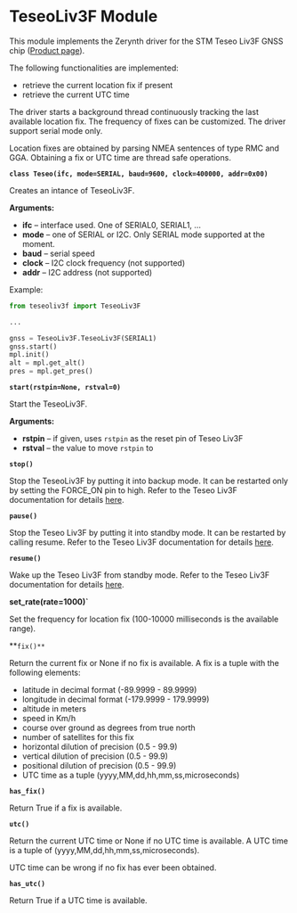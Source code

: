 # TeseoLiv3F Module

This module implements the Zerynth driver for the STM Teseo Liv3F GNSS chip ([Product page](https://www.st.com/en/positioning/teseo-liv3f.html)).

The following functionalities are implemented:


* retrieve the current location fix if present
* retrieve the current UTC time

The driver starts a background thread continuously tracking the last available location fix. The frequency of fixes can be customized.
The driver support serial mode only.

Location fixes are obtained by parsing NMEA sentences of type RMC and GGA. Obtaining a fix or UTC time are thread safe operations.


**`class Teseo(ifc, mode=SERIAL, baud=9600, clock=400000, addr=0x00)`**

Creates an intance of TeseoLiv3F.


**Arguments:**

    
* **ifc** – interface used. One of SERIAL0, SERIAL1, …
* **mode** – one of SERIAL or I2C. Only SERIAL mode supported at the moment.
* **baud** – serial speed
* **clock** – I2C clock frequency (not supported)
* **addr** – I2C address (not supported)


Example:

```py
from teseoliv3f import TeseoLiv3F

...

gnss = TeseoLiv3F.TeseoLiv3F(SERIAL1)
gnss.start()
mpl.init()
alt = mpl.get_alt()
pres = mpl.get_pres()
```


**`start(rstpin=None, rstval=0)`**

Start the TeseoLiv3F.


**Arguments:**

    
* **rstpin** – if given, uses `rstpin` as the reset pin of Teseo Liv3F
* **rstval** – the value to move `rstpin` to



**`stop()`**

Stop the TeseoLiv3F by putting it into backup mode. It can be restarted only by setting the FORCE_ON pin to high. Refer to the Teseo Liv3F documentation for details [here](https://www.st.com/resource/en/datasheet/teseo-liv3f.pdf).


**`pause()`**

Stop the Teseo Liv3F by putting it into standby mode. It can be restarted by calling resume. Refer to the Teseo Liv3F documentation for details [here](https://www.st.com/resource/en/datasheet/teseo-liv3f.pdf).


**`resume()`**

Wake up the Teseo Liv3F from standby mode. Refer to the Teseo Liv3F documentation for details [here](https://www.st.com/resource/en/datasheet/teseo-liv3f.pdf).

**set_rate(rate=1000)`**

Set the frequency for location fix (100-10000 milliseconds is the available range).


**`fix()**`

Return the current fix or None if no fix is available.
A fix is a tuple with the following elements:


* latitude in decimal format (-89.9999 - 89.9999)
* longitude in decimal format (-179.9999 - 179.9999)
* altitude in meters
* speed in Km/h
* course over ground as degrees from true north
* number of satellites for this fix
* horizontal dilution of precision (0.5 - 99.9)
* vertical dilution of precision (0.5 - 99.9)
* positional dilution of precision (0.5 - 99.9)
* UTC time as a tuple (yyyy,MM,dd,hh,mm,ss,microseconds)


**`has_fix()`**

Return True if a fix is available.


**`utc()`**

Return the current UTC time or None if no UTC time is available.
A UTC time is a tuple of (yyyy,MM,dd,hh,mm,ss,microseconds).

UTC time can be wrong if no fix has ever been obtained.

**`has_utc()`**

Return True if a UTC time is available.
